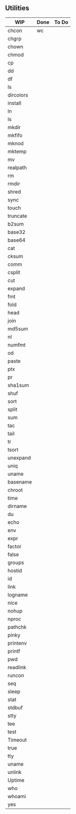 ## Utilities

| WIP       | Done | To Do |
|-----------|------|-------|
| chcon     | wc   |       |
| chgrp     |      |       |
| chown     |      |       |
| chmod     |      |       |
| cp        |      |       |
| dd        |      |       |
| df        |      |       |
| ls        |      |       |
| dircolors |      |       |
| install   |      |       |
| ln        |      |       |
| ls        |      |       |
| mkdir     |      |       |
| mkfifo    |      |       |
| mknod     |      |       |
| mktemp    |      |       |
| mv        |      |       |
| realpath  |      |       |
| rm        |      |       |
| rmdir     |      |       |
| shred     |      |       |
| sync      |      |       |
| touch     |      |       |
| truncate  |      |       |
| b2sum     |      |       |
| base32    |      |       |
| base64    |      |       |
| cat       |      |       |
| cksum     |      |       |
| comm      |      |       |
| csplit    |      |       |
| cut       |      |       |
| expand    |      |       |
| fmt       |      |       |
| fold      |      |       |
| head      |      |       |
| join      |      |       |
| md5sum    |      |       |
| nl        |      |       |
| numfmt    |      |       |
| od        |      |       |
| paste     |      |       |
| ptx       |      |       |
| pr        |      |       |
| sha1sum   |      |       |
| shuf      |      |       |
| sort      |      |       |
| split     |      |       |
| sum       |      |       |
| tac       |      |       |
| tail      |      |       |
| tr        |      |       |
| tsort     |      |       |
| unexpand  |      |       |
| uniq      |      |       |
| uname     |      |       |
| basename  |      |       |
| chroot    |      |       |
| time      |      |       |
| dirname   |      |       |
| du        |      |       |
| echo      |      |       |
| env       |      |       |
| expr      |      |       |
| factor    |      |       |
| false     |      |       |
| groups    |      |       |
| hostid    |      |       |
| id        |      |       |
| link      |      |       |
| logname   |      |       |
| nice      |      |       |
| nohup     |      |       |
| nproc     |      |       |
| pathchk   |      |       |
| pinky     |      |       |
| printenv  |      |       |
| printf    |      |       |
| pwd       |      |       |
| readlink  |      |       |
| runcon    |      |       |
| seq       |      |       |
| sleep     |      |       |
| stat      |      |       |
| stdbuf    |      |       |
| stty      |      |       |
| tee       |      |       |
| test      |      |       |
| Timeout   |      |       |
| true      |      |       |
| tty       |      |       |
| uname     |      |       |
| unlink    |      |       |
| Uptime    |      |       |
| who       |      |       |
| whoami    |      |       |
| yes       |      |       |

